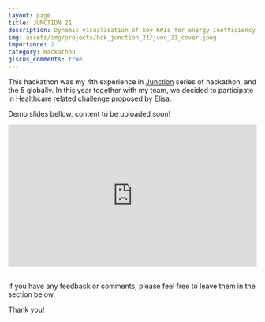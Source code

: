 ```yaml
---
layout: page
title: JUNCTION 21
description: Dynamic visualisation of key KPIs for energy inefficiency from raw data of Elisa based on data analysis.
img: assets/img/projects/hck_junction_21/junc_21_cover.jpeg
importance: 2
category: Hackathon
giscus_comments: true
---
```


This hackathon was my 4th experience in <a href='https://www.hackjunction.com/'>Junction</a> series of hackathon, and the 5 globally.
In this year together with my team, we decided to participate in Healthcare related challenge proposed by <a href='https://www.elisa.fi/'>Elisa</a>.

Demo slides bellow, content to be uploaded soon!




<div class="row mt-3">
    <div class="col-sm mt-12 mt-md-0 center">
        <iframe src="https://onedrive.live.com/embed?resid=3C42663A50F1A304%212808&amp;authkey=!AH-Z3A2eh6vZG04&amp;em=2&amp;wdAr=1.3333333333333333&amp;wdEaaCheck=1" width="100%" height="288px" frameborder="0">This is an embedded <a target="_blank" href="https://office.com">Microsoft Office</a> presentation, powered by <a target="_blank" href="https://office.com/webapps">Office</a>.</iframe>
    </div>
</div>

<br>
<p>
If you have any feedback or comments, please feel free to leave them in the section below.

Thank you!
</p>

